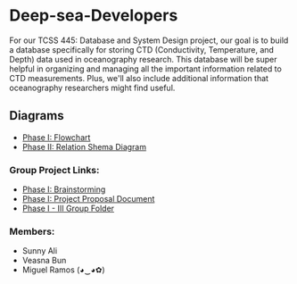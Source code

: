 # Deep-sea-Developers
For our TCSS 445: Database and System Design project, our goal is to build a database specifically for storing CTD (Conductivity, Temperature, and Depth) data used in oceanography research. This database will be super helpful in organizing and managing all the important information related to CTD measurements. Plus, we'll also include additional information that oceanography researchers might find useful.

## Diagrams
- [Phase I: Flowchart](https://lucid.app/lucidchart/cc73d66e-30a6-4a23-b1cf-50d08b675ee7/edit?viewport_loc=284%2C-209%2C1178%2C1405%2C0_0&invitationId=inv_8a5ad2b0-6009-4212-ae0f-9d65a95c7fd1)
- [Phase II: Relation Shema Diagram](https://drive.google.com/drive/folders/1SBl6mujUn6A0Z5QOIPxeZQBPaRKZ7Keb)

### Group Project Links:
- [Phase I: Brainstorming](https://docs.google.com/document/d/1bM5Q9nt1TZ4JKHIELyNvBuoM3OrfnpBE_7ziaDTEZ2s/edit)
- [Phase I: Project Proposal Document](https://docs.google.com/document/d/1WN1IpAML7lscrXqaVyPaYKuykkLhALQA/edit?pli=1#heading=h.gjdgxs)
- [Phase I - III Group Folder](https://drive.google.com/drive/folders/1SBl6mujUn6A0Z5QOIPxeZQBPaRKZ7Keb)

### Members: 
- Sunny Ali
- Veasna Bun
- Miguel Ramos (◕‿◕✿)
